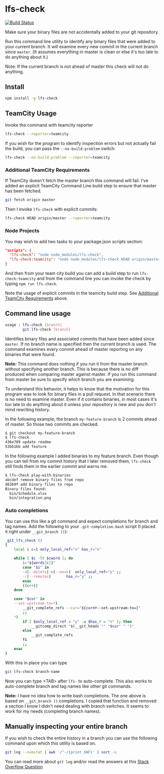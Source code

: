 # lfs-check

<!-- cSpell:ignore repo, markdownlint, cword, esac, numstat, gitcomp -->
[![Build Status](https://travis-ci.org/michaelgwelch/lfs-check.svg?branch=master)](https://travis-ci.org/michaelgwelch/lfs-check)

Make sure your binary files are not accidentally added to your git repository.

Run this command line utility to identify any binary files that were added to
your current branch. It will examine every new commit in the current branch
since `master`. (It assumes everything in master is clean or else
it's too late to do anything about it.)

Note: If the current branch is not ahead of master this check will not do anything.

## Install

```sh
npm install -g lfs-check
```

## TeamCity Usage

Invoke the command with teamcity reporter

```sh
lfs-check --reporter=teamcity
```

If you wish for the program to identify inspection errors but not actually fail the build, you can
pass the `--no-build-problem` switch:

```sh
lfs-check --no-build-problem --reporter=teamcity
```

### Additional TeamCity Requirements

If TeamCity doesn't fetch the master branch this command will fail. I've added an explicit TeamCity Command Line build step to ensure that master has been fetched.

```sh
git fetch origin master
```

Then I invoke `lfs-check` with explicit commits:

```sh
lfs-check HEAD origin/master --reporter=teamcity
```

### Node Projects

You may wish to add two tasks to your package.json scripts section:

```json
"scripts": {
  "lfs-check": "node node_modules/lfs-check",
  "lfs-check:teamcity": "node node_modules/lfs-check HEAD origin/master --reporter=teamcity"
}
```

And then from your team city build you can add a build step to run `lfs-check:teamcity` and from the command line you can invoke the check by typing `npm run lfs-check`.

Note the usage of explicit commits in the teamcity build step. See [Additional TeamCity Requirements](#additional-teamcity-requirements) above.

## Command line usage

```sh
usage : lfs-check [branch]
        git lfs-check [branch]
```

Identifies binary files and associated commits that have been added since `master`. If no branch name
is specified then the current branch is used. The command examines every commit ahead of master reporting
on any binaries that were found.

**Note:** This command does nothing if you run it from the master branch without specifying another branch.
This is because there is no diff produced when comparing master against master. If you run this command
from master be sure to specify which branch you are examining.

To understand this behavior, it helps to know that the motivation for this program was to look for binary
files in a pull request. In that scenario there is no need to examine master. Even if it contains
binaries, in most cases it's too late to do anything about it unless your repository is new and you don't
mind rewriting history.

In the following example, the branch
`my-feature-branch` is 2 commits ahead of master. So those two commits are checked.

```sh
$ git checkout my-feature-branch
$ lfs-check
436e789 update readme
53bb1bb add feature
```

In the following example I added binaries to my feature branch. Even though you can tell from my commit
history that I later removed them, `lfs-check` still finds them in the earlier commit and warns me.

```sh
$ lfs-check play-with-binaries
abcdef remove binary files from repo
d63b9f add binary files to repo
Binary files found:
  bin/Schedule.xlsx
  bin/integration.png
```

### Auto completions

You can use this like a git command and expect completions for branch and tag names. Add the following to your
`.git-completion.bash` script (I placed it right under `__git_branch ()`):

<!-- markdownlint-disable no-hard-tabs -->

```bash
_git_lfs_check ()
{
	local i c=1 only_local_ref="n" has_r="n"

	while [ $c -lt $cword ]; do
		i="${words[c]}"
		case "$i" in
		-d|--delete|-m|--move)	only_local_ref="y" ;;
		-r|--remotes)		has_r="y" ;;
		esac
		((c++))
	done

	case "$cur" in
	--set-upstream-to=*)
		__git_complete_refs --cur="${cur##--set-upstream-to=}"
		;;
	*)
		if [ $only_local_ref = "y" -a $has_r = "n" ]; then
			__gitcomp_direct "$(__git_heads "" "$cur" " ")"
		else
			__git_complete_refs
		fi
		;;
	esac
}
```

With this in place you can type

```sh
git lfs-check branch-name
```

Now you can type \<TAB\> after `lfs-` to auto-complete. This also works to auto-complete branch and tag names like
other git commands.

**Note:** I have no idea how to write bash completions. The one above is based on `__git_branch ()` completions. I
copied that function and removed a section I know I didn't need dealing with branch switches.
It seems to work for my needs (completing branch names).

<!-- markdownlint-enable no-hard-tabs -->

## Manually inspecting your entire branch

If you wish to check the entire history in a branch you can use the following command upon which
this utility is based on.

```sh
git log --numstat | awk '/^-/{print $NF}' | sort -u
```

You can read more about `git log` and/or read the answers at this [Stack Overflow Question](https://stackoverflow.com/questions/27931520/git-find-all-binary-files-in-history)
